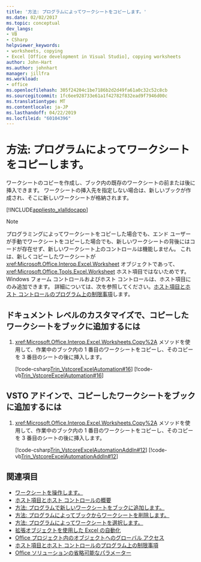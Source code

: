 ```yaml
---
title: '方法: プログラムによってワークシートをコピーします。'
ms.date: 02/02/2017
ms.topic: conceptual
dev_langs:
- VB
- CSharp
helpviewer_keywords:
- worksheets, copying
- Excel [Office development in Visual Studio], copying worksheets
author: John-Hart
ms.author: johnhart
manager: jillfra
ms.workload:
- office
ms.openlocfilehash: 305f24204c1be7186b2d2d49fa61a0c32c52c8cb
ms.sourcegitcommit: 1fc6ee928733e61a1f42782f832ead9f7946d00c
ms.translationtype: MT
ms.contentlocale: ja-JP
ms.lasthandoff: 04/22/2019
ms.locfileid: "60104396"
---
```

# <a name="how-to-programmatically-copy-worksheets"></a>方法: プログラムによってワークシートをコピーします。
  ワークシートのコピーを作成し、ブック内の既存のワークシートの前または後に挿入できます。 ワークシートの挿入先を指定しない場合は、新しいブックが作成され、そこに新しいワークシートが格納されます。

 [!INCLUDE[appliesto_xlalldocapp](../vsto/includes/appliesto-xlalldocapp-md.md)]

> [!NOTE]
>  プログラミングによってワークシートをコピーした場合でも、エンド ユーザーが手動でワークシートをコピーした場合でも、新しいワークシートの背後にはコードが存在せず、新しいワークシート上のコントロールは機能しません。 これは、新しくコピーしたワークシートが <xref:Microsoft.Office.Interop.Excel.Worksheet> オブジェクトであって、<xref:Microsoft.Office.Tools.Excel.Worksheet> ホスト項目ではないためです。 Windows フォーム コントロールおよびホスト コントロールは、ホスト項目にのみ追加できます。 詳細については、次を参照してください。[ホスト項目とホスト コントロールのプログラム上の制限事項](../vsto/programmatic-limitations-of-host-items-and-host-controls.md)します。

## <a name="to-add-a-copied-worksheet-to-a-workbook-in-a-document-level-customization"></a>ドキュメント レベルのカスタマイズで、コピーしたワークシートをブックに追加するには

1. <xref:Microsoft.Office.Interop.Excel.Worksheets.Copy%2A> メソッドを使用して、作業中のブック内の 1 番目のワークシートをコピーし、そのコピーを 3 番目のシートの後に挿入します。

     [!code-csharp[Trin_VstcoreExcelAutomation#16](../vsto/codesnippet/CSharp/Trin_VstcoreExcelAutomationCS/Sheet1.cs#16)]
     [!code-vb[Trin_VstcoreExcelAutomation#16](../vsto/codesnippet/VisualBasic/Trin_VstcoreExcelAutomation/Sheet1.vb#16)]

## <a name="to-add-a-copied-worksheet-to-a-workbook-in-a-vsto-add-in"></a>VSTO アドインで、コピーしたワークシートをブックに追加するには

1. <xref:Microsoft.Office.Interop.Excel.Worksheets.Copy%2A> メソッドを使用して、作業中のブック内の 1 番目のワークシートをコピーし、そのコピーを 3 番目のシートの後に挿入します。

     [!code-csharp[Trin_VstcoreExcelAutomationAddIn#12](../vsto/codesnippet/CSharp/trin_vstcoreexcelautomationaddin/ThisAddIn.cs#12)]
     [!code-vb[Trin_VstcoreExcelAutomationAddIn#12](../vsto/codesnippet/VisualBasic/trin_vstcoreexcelautomationaddin/ThisAddIn.vb#12)]

## <a name="see-also"></a>関連項目
- [ワークシートを操作します。](../vsto/working-with-worksheets.md)
- [ホスト項目とホスト コントロールの概要](../vsto/host-items-and-host-controls-overview.md)
- [方法: プログラムで新しいワークシートをブックに追加します。](../vsto/how-to-programmatically-add-new-worksheets-to-workbooks.md)
- [方法: プログラムによってブックからワークシートを削除します。](../vsto/how-to-programmatically-delete-worksheets-from-workbooks.md)
- [方法: プログラムによってワークシートを選択します。](../vsto/how-to-programmatically-select-worksheets.md)
- [拡張オブジェクトを使用した Excel の自動化](../vsto/automating-excel-by-using-extended-objects.md)
- [Office プロジェクト内のオブジェクトへのグローバル アクセス](../vsto/global-access-to-objects-in-office-projects.md)
- [ホスト項目とホスト コントロールのプログラム上の制限事項](../vsto/programmatic-limitations-of-host-items-and-host-controls.md)
- [Office ソリューションの省略可能なパラメーター](../vsto/optional-parameters-in-office-solutions.md)
